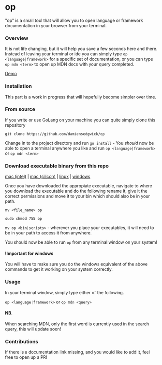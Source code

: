 # op
"op" is a small tool that will allow you to open language or framework documentation in your browser from your terminal.

### Overview
It is not life changing, but it will help you save a few seconds here and there. Instead of leaving your terminal  or 
ide you can simply type `op <language|framework>` for a specific set of documentation, or you can type `op mdn <term>` 
to open up MDN docs with your query completed.

[Demo](https://www.loom.com/share/168261a261274627a987794de1570a7a)

### Installation
This part is a work in progress that will hopefully become simpler over time.

### From source
If you write or use GoLang on your machine you can quite simply clone this repository

`git clone https://github.com/damiensedgwick/op`

Change in to the project directory and run `go install` - You *should* now be able to open a terminal anywhere you like
and run `op <language|framework>` or `op mdn <term>`

### Download executable binary from this repo
[mac (intel)](https://github.com/damiensedgwick/op/blob/main/dist/mac_intel) | [mac (silicon)](https://github.com/damiensedgwick/op/blob/main/dist/mac_silicon) | [linux](https://github.com/damiensedgwick/op/blob/main/dist/linux) | [windows](https://github.com/damiensedgwick/op/blob/main/dist/windows)

Once you have downloaded the appropiate executable, navigate to where you download the executable and do the following 
rename it, give it the correct permissions and move it to your bin which should also be in your path.

`mv <file_name> op`

`sudo chmod 755 op`

`mv op <bin|scripts>` - wherever you place your executables, it will need to be in your path to access it from anywhere.

You should now be able to run `op` from any terminal window on your system!

#### !Important for windows
You will have to make sure you do the windows equivalent of the above commands to get it working on your system correctly.

### Usage

In your terminal window, simply type either of the following.

`op <language|framework>` or `op mdn <query>`

#### NB.
When searching MDN, only the first word is currently used in the search query, this will update soon!

### Contributions
If there is a documentation link missing, and you would like to add it, feel free to open up a PR!